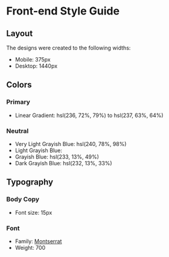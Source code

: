 # Front-end Style Guide

## Layout

The designs were created to the following widths:

- Mobile: 375px
- Desktop: 1440px

## Colors

### Primary

- Linear Gradient: hsl(236, 72%, 79%) to hsl(237, 63%, 64%)

### Neutral

- Very Light Grayish Blue: hsl(240, 78%, 98%)
- Light Grayish Blue: 
- Grayish Blue: hsl(233, 13%, 49%)
- Dark Grayish Blue: hsl(232, 13%, 33%)

## Typography

### Body Copy

- Font size: 15px

### Font

- Family: [Montserrat](https://fonts.google.com/specimen/Montserrat)
- Weight: 700
